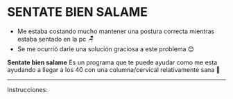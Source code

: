 # SENTATE BIEN SALAME

- Me estaba costando mucho mantener una postura correcta mientras estaba sentado en la pc 🪑
- Se me ocurrió darle una solución graciosa a este problema 😊

**Sentate bien salame** Es un programa que te puede ayudar como me esta ayudando a llegar a los 40 con una columna/cervical relativamente sana 🦴

---

Instrucciones:
